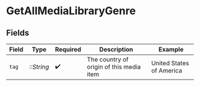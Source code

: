 # GetAllMediaLibraryGenre


## Fields

| Field                                    | Type                                     | Required                                 | Description                              | Example                                  |
| ---------------------------------------- | ---------------------------------------- | ---------------------------------------- | ---------------------------------------- | ---------------------------------------- |
| `tag`                                    | *::String*                               | :heavy_check_mark:                       | The country of origin of this media item | United States of America                 |